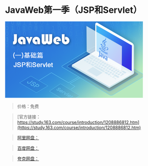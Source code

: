 # JavaWeb第一季（JSP和Servlet）

![img](../../../assets/study163/free/01bfadb8f19f40df98808c9f3ff99fad.png)

> 价格：免费

> [官方链接：https://study.163.com/course/introduction/1208886812.htm](https://study.163.com/course/introduction/1208886812.htm)

> [阿里网盘：]()

> [百度网盘：]()

> [夸克网盘：]()
